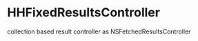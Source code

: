 HHFixedResultsController
========================

collection based result controller as NSFetchedResultsController
